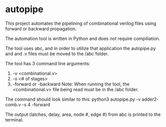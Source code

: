 # autopipe
This project automates the pipelining of combinational verilog files using forward or backward propagation.

The automation tool is written in Python and does not require compiliation.

The tool uses abc, and in order to utilize that application the autopipe.py and and .v files must be moved to the /abc folder.

The tool has 3 command line arguments:
1) -v <combinational.v>
2) -s <# of stages>
3) -forward or -backward
Note: When running the tool, the <combinational.v> file being read must be in the /abc folder. 

The command should look similar to this:
python3 autopipe.py -v adder2-comb.v -s 4 -forward

The output (latches, delay, area, node #, edge #) from abc is printed to the terminal.